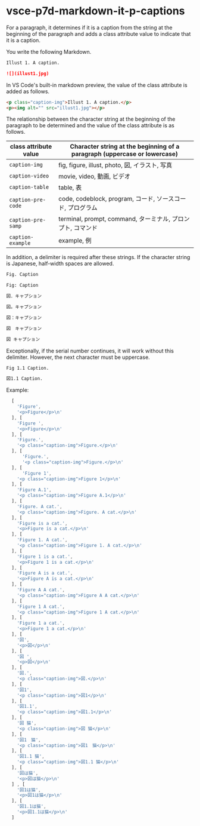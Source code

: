 # vsce-p7d-markdown-it-p-captions

For a paragraph, it determines if it is a caption from the string at the beginning of the paragraph and adds a class attribute value to indicate that it is a caption.

You write the following Markdown.

```md
Illust 1. A caption.

![](illust1.jpg)
```

In VS Code's built-in markdown preview, the value of the class attribute is added as follows. 

```html
<p class="caption-img">Illust 1. A caption.</p>
<p><img alt="" src="illust1.jpg"></p>
```


The relationship between the character string at the beginning of the paragraph to be determined and the value of the class attribute is as follows.

| class attribute value | Character string at the beginning of a paragraph (uppercase or lowercase) |
| ---- | ---- |
| `caption-img` | fig, figure, illust, photo, 図, イラスト, 写真 |
| `caption-video` | movie, video, 動画, ビデオ |
| `caption-table` | table, 表 |
| `caption-pre-code` | code, codeblock, program, コード, ソースコード, プログラム |
| `caption-pre-samp` | terminal, prompt, command, ターミナル, プロンプト, コマンド |
| `caption-example` | example, 例 |

In addition, a delimiter is required after these strings.  If the character string is Japanese, half-width spaces are allowed.

```md
Fig. Caption

Fig: Caption

図．キャプション

図。キャプション

図：キャプション

図　キャプション

図 キャプション
```

Exceptionally, if the serial number continues, it will work without this delimiter. However, the next character must be uppercase.

```md
Fig 1.1 Caption.

図1.1 Caption.
```

Example: 

```js
  [
    'Figure',
    '<p>Figure</p>\n'
  ], [
    'Figure ',
    '<p>Figure</p>\n'
  ], [
    'Figure.',
    '<p class="caption-img">Figure.</p>\n'
  ], [
      'Figure.',
      '<p class="caption-img">Figure.</p>\n'
  ], [
      'Figure 1',
    '<p class="caption-img">Figure 1</p>\n'
  ], [
    'Figure A.1',
    '<p class="caption-img">Figure A.1</p>\n'
  ], [
    'Figure. A cat.',
    '<p class="caption-img">Figure. A cat.</p>\n'
  ], [
    'Figure is a cat.',
    '<p>Figure is a cat.</p>\n'
  ], [
    'Figure 1. A cat.',
    '<p class="caption-img">Figure 1. A cat.</p>\n'
  ], [
    'Figure 1 is a cat.',
    '<p>Figure 1 is a cat.</p>\n'
  ], [
    'Figure A is a cat.',
    '<p>Figure A is a cat.</p>\n'
  ], [
    'Figure A A cat.',
    '<p class="caption-img">Figure A A cat.</p>\n'
  ], [
    'Figure 1 A cat.',
    '<p class="caption-img">Figure 1 A cat.</p>\n'
  ], [
    'Figure 1 a cat.',
    '<p>Figure 1 a cat.</p>\n'
  ], [
    '図',
    '<p>図</p>\n'
  ], [
    '図 ',
    '<p>図</p>\n'
  ], [
    '図.',
    '<p class="caption-img">図.</p>\n'
  ], [
    '図1',
    '<p class="caption-img">図1</p>\n'
  ], [
    '図1.1',
    '<p class="caption-img">図1.1</p>\n'
  ], [
    '図 猫',
    '<p class="caption-img">図 猫</p>\n'
  ], [
    '図1　猫',
    '<p class="caption-img">図1　猫</p>\n'
  ], [
    '図1.1 猫',
    '<p class="caption-img">図1.1 猫</p>\n'
  ], [
    '図は猫',
    '<p>図は猫</p>\n'
  ] , [
    '図1は猫',
    '<p>図1は猫</p>\n'
  ], [
    '図1.1は猫',
    '<p>図1.1は猫</p>\n'
  ]
```

